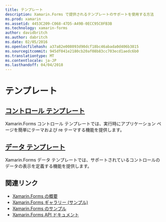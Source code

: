 ```yaml
---
title: テンプレート
description: Xamarin.Forms で提供されるテンプレートのサポートを使用する方法
ms.prod: xamarin
ms.assetid: 4453C209-C068-47D5-A49B-0ECC95C0FB3B
ms.technology: xamarin-forms
author: davidbritch
ms.author: dabritch
ms.date: 02/05/2016
ms.openlocfilehash: a37a82e008093d90dcf18bc46abada0d406b3815
ms.sourcegitcommit: 945df041e2180cb20af08b83cc703ecd1aedc6b0
ms.translationtype: MT
ms.contentlocale: ja-JP
ms.lasthandoff: 04/04/2018
---
```

# <a name="templates"></a>テンプレート

## <a name="control-templatescontrol-templatesindexmd"></a>[コントロール テンプレート](control-templates/index.md)

Xamarin.Forms コントロール テンプレートでは、実行時にアプリケーション ページを簡単にテーマおよび re テーマする機能を提供します。

## <a name="data-templatesdata-templatesindexmd"></a>[データ テンプレート](data-templates/index.md)

Xamarin.Forms データ テンプレートでは、サポートされているコントロールのデータの表示を定義する機能を提供します。


## <a name="related-links"></a>関連リンク

- [Xamarin.Forms の概要](~/xamarin-forms/get-started/introduction-to-xamarin-forms.md)
- [Xamarin.Forms ギャラリー (サンプル)](https://developer.xamarin.com/samples/FormsGallery/)
- [Xamarin.Forms のサンプル](https://developer.xamarin.com/samples/tag/Xamarin.Forms/)
- [Xamarin.Forms API ドキュメント](https://developer.xamarin.com/api/namespace/Xamarin.Forms/)
